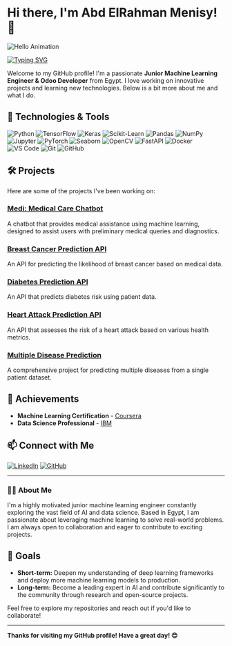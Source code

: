 # Hi there, I'm Abd ElRahman Menisy! 👋

![Hello Animation](https://media1.giphy.com/media/v1.Y2lkPTc5MGI3NjExY3Z0MTF1bXl2Z2JmZnF5Yng1ZnoxeDNxenU3OXl4eGYwOGRpY3EwMyZlcD12MV9naWZzX3NlYXJjaCZjdD1n/qgQUggAC3Pfv687qPC/200.webp)

[![Typing SVG](https://readme-typing-svg.herokuapp.com?font=Fira+Code&size=24&pause=1000&color=000000&width=435&lines=Machine+Learning+Engineer;Odoo+Developer;Always+learning+new+things;Open+to+collaborations)](https://git.io/typing-svg)

Welcome to my GitHub profile! I'm a passionate **Junior Machine Learning Engineer & Odoo Developer** from Egypt. I love working on innovative projects and learning new technologies. Below is a bit more about me and what I do.

## 🔧 Technologies & Tools

![Python](https://img.shields.io/badge/-Python-333333?style=flat&logo=python)
![TensorFlow](https://img.shields.io/badge/-TensorFlow-333333?style=flat&logo=tensorflow)
![Keras](https://img.shields.io/badge/-Keras-333333?style=flat&logo=keras)
![Scikit-Learn](https://img.shields.io/badge/-Scikit--Learn-333333?style=flat&logo=scikit-learn)
![Pandas](https://img.shields.io/badge/-Pandas-333333?style=flat&logo=pandas)
![NumPy](https://img.shields.io/badge/-NumPy-333333?style=flat&logo=numpy)
![Jupyter](https://img.shields.io/badge/-Jupyter-333333?style=flat&logo=jupyter)
![PyTorch](https://img.shields.io/badge/-PyTorch-333333?style=flat&logo=pytorch)
![Seaborn](https://img.shields.io/badge/-Seaborn-333333?style=flat&logo=seaborn)
![OpenCV](https://img.shields.io/badge/-OpenCV-333333?style=flat&logo=opencv)
![FastAPI](https://img.shields.io/badge/-FastAPI-333333?style=flat&logo=fastapi)
![Docker](https://img.shields.io/badge/-Docker-333333?style=flat&logo=docker)
![VS Code](https://img.shields.io/badge/-VS%20Code-333333?style=flat&logo=visual-studio-code)
![Git](https://img.shields.io/badge/-Git-333333?style=flat&logo=git)
![GitHub](https://img.shields.io/badge/-GitHub-333333?style=flat&logo=github)

## 🛠 Projects

Here are some of the projects I've been working on:

### [Medi: Medical Care Chatbot](https://github.com/Abdelrahman-Menisy/Medi-chatbot_v1)
A chatbot that provides medical assistance using machine learning, designed to assist users with preliminary medical queries and diagnostics.

### [Breast Cancer Prediction API](https://github.com/Abdelrahman-Menisy/Breast-cancer-API)
An API for predicting the likelihood of breast cancer based on medical data.

### [Diabetes Prediction API](https://github.com/Abdelrahman-Menisy/diabetes-prediction-API)
An API that predicts diabetes risk using patient data.

### [Heart Attack Prediction API](https://github.com/Abdelrahman-Menisy/Heart-Attack-API)
An API that assesses the risk of a heart attack based on various health metrics.

### [Multiple Disease Prediction](https://github.com/Abdelrahman-Menisy/multiple-disease-prediction)
A comprehensive project for predicting multiple diseases from a single patient dataset.


## 🏅 Achievements

- **Machine Learning Certification** - [Coursera](https://www.coursera.org/)
- **Data Science Professional** - [IBM](https://www.ibm.com/)

## 📫 Connect with Me

[![LinkedIn](https://img.shields.io/badge/-LinkedIn-0077B5?style=flat&logo=linkedin)](https://www.linkedin.com/in/abd-elrahman-menisy-7aab40232)
[![GitHub](https://img.shields.io/badge/-GitHub-333333?style=flat&logo=github)](https://github.com/Abdelrahman-Menisy)

---

### 🧑‍💻 About Me

I'm a highly motivated junior machine learning engineer constantly exploring the vast field of AI and data science. Based in Egypt, I am passionate about leveraging machine learning to solve real-world problems. I am always open to collaboration and eager to contribute to exciting projects.

## 🎯 Goals

- **Short-term:** Deepen my understanding of deep learning frameworks and deploy more machine learning models to production.
- **Long-term:** Become a leading expert in AI and contribute significantly to the community through research and open-source projects.

Feel free to explore my repositories and reach out if you'd like to collaborate!

---

**Thanks for visiting my GitHub profile! Have a great day! 😊**
